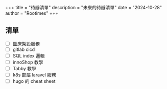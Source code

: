 +++
title = "待辦清單"
description = "未來的待辦清單"
date = "2024-10-28"
author = "Rootimes"
+++

## 清單

- [ ] 圖床架設服務
- [ ] gitlab cicd
- [ ] SQL index 邏輯
- [ ] innoShop 教學
- [ ] Tabby 教學
- [ ] k8s 部屬 laravel 服務
- [ ] hugo 的 cheat sheet